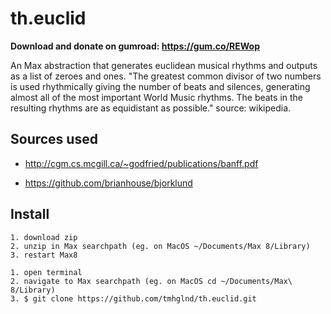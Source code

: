 # th.euclid

**Download and donate on gumroad: https://gum.co/REWop**

An Max abstraction that generates euclidean musical rhythms and outputs as a list of zeroes and ones. "The greatest common divisor of two numbers is used rhythmically giving the number of beats and silences, generating almost all of the most important World Music rhythms. The beats in the resulting rhythms are as equidistant as possible." source: wikipedia.

## Sources used

- http://cgm.cs.mcgill.ca/~godfried/publications/banff.pdf

- https://github.com/brianhouse/bjorklund

## Install

```
1. download zip 
2. unzip in Max searchpath (eg. on MacOS ~/Documents/Max 8/Library)
3. restart Max8
```

```
1. open terminal
2. navigate to Max searchpath (eg. on MacOS cd ~/Documents/Max\ 8/Library)
3. $ git clone https://github.com/tmhglnd/th.euclid.git
```

